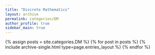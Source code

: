 ```yaml
---
title: "Discrete Mathematics"
layout: archive
permalink: categories/DM
author_profile: true
sidebar_main: true
---
```



{% assign posts = site.categories.DM %}
{% for post in posts %} {% include archive-single.html type=page.entries_layout %} {% endfor %}
